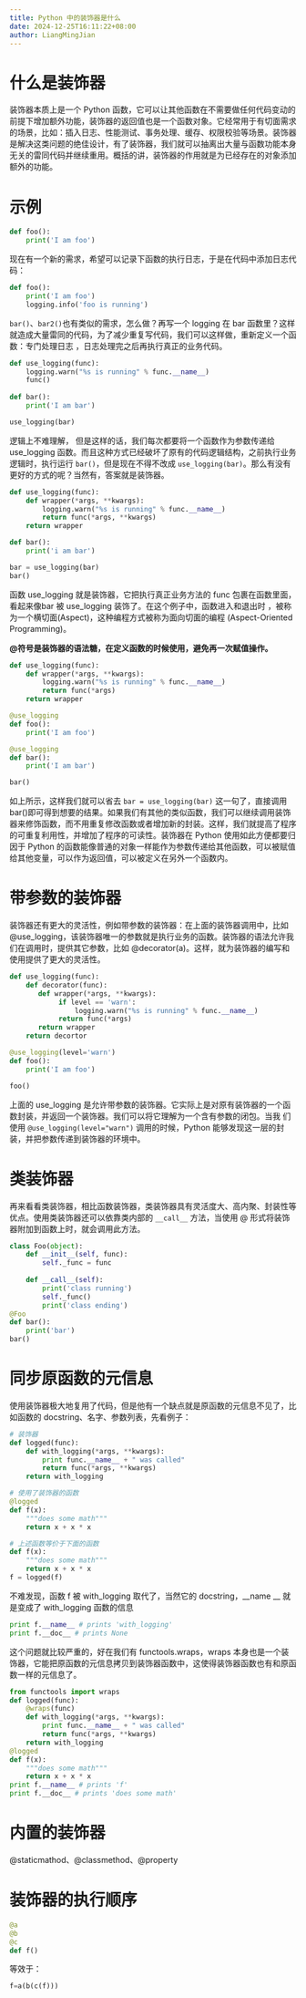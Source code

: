 ```yaml
---
title: Python 中的装饰器是什么
date: 2024-12-25T16:11:22+08:00
author: LiangMingJian
---
```


# 什么是装饰器

装饰器本质上是一个 Python 函数，它可以让其他函数在不需要做任何代码变动的前提下增加额外功能，装饰器的返回值也是一个函数对象。它经常用于有切面需求的场景，比如：插入日志、性能测试、事务处理、缓存、权限校验等场景。装饰器是解决这类问题的绝佳设计，有了装饰器，我们就可以抽离出大量与函数功能本身无关的雷同代码并继续重用。概括的讲，装饰器的作用就是为已经存在的对象添加额外的功能。

# 示例

```python
def foo():
    print('I am foo')
```

现在有一个新的需求，希望可以记录下函数的执行日志，于是在代码中添加日志代码：

```python
def foo():
    print('I am foo')
    logging.info('foo is running')
```

`bar()`、`bar2()`也有类似的需求，怎么做？再写一个 logging 在 bar 函数里？这样就造成大量雷同的代码，为了减少重复写代码，我们可以这样做，重新定义一个函数：专门处理日志 ，日志处理完之后再执行真正的业务代码。

```python
def use_logging(func): 
    logging.warn("%s is running" % func.__name__) 
    func()
 
def bar():
    print('I am bar')

use_logging(bar)
```

逻辑上不难理解， 但是这样的话，我们每次都要将一个函数作为参数传递给 use_logging 函数。而且这种方式已经破坏了原有的代码逻辑结构，之前执行业务逻辑时，执行运行 `bar()`，但是现在不得不改成 `use_logging(bar)`。那么有没有更好的方式的呢？当然有，答案就是装饰器。

```python
def use_logging(func):     
    def wrapper(*args, **kwargs): 
        logging.warn("%s is running" % func.__name__) 
        return func(*args, **kwargs) 
    return wrapper 

def bar(): 
    print('i am bar') 

bar = use_logging(bar) 
bar()
```

函数 use_logging 就是装饰器，它把执行真正业务方法的 func 包裹在函数里面，看起来像bar 被 use_logging 装饰了。在这个例子中，函数进入和退出时 ，被称为一个横切面(Aspect)，这种编程方式被称为面向切面的编程 (Aspect-Oriented Programming)。

**@符号是装饰器的语法糖，在定义函数的时候使用，避免再一次赋值操作。**

```python
def use_logging(func): 
    def wrapper(*args, **kwargs): 
        logging.warn("%s is running" % func.__name__) 
        return func(*args) 
    return wrapper 

@use_logging
def foo(): 
    print('I am foo') 

@use_logging
def bar(): 
    print('I am bar') 

bar()
```

如上所示，这样我们就可以省去 `bar = use_logging(bar)` 这一句了，直接调用bar()即可得到想要的结果。如果我们有其他的类似函数，我们可以继续调用装饰器来修饰函数，而不用重复修改函数或者增加新的封装。这样，我们就提高了程序的可重复利用性，并增加了程序的可读性。装饰器在 Python 使用如此方便都要归因于 Python 的函数能像普通的对象一样能作为参数传递给其他函数，可以被赋值给其他变量，可以作为返回值，可以被定义在另外一个函数内。

# 带参数的装饰器

装饰器还有更大的灵活性，例如带参数的装饰器：在上面的装饰器调用中，比如 @use_logging，该装饰器唯一的参数就是执行业务的函数。装饰器的语法允许我们在调用时，提供其它参数，比如 @decorator(a)。这样，就为装饰器的编写和使用提供了更大的灵活性。

```python
def use_logging(func):
    def decorator(func):
       def wrapper(*args, **kwargs): 
            if level == 'warn':
                logging.warn("%s is running" % func.__name__) 
            return func(*args) 
       return wrapper 
    return decortor

@use_logging(level='warn')
def foo(): 
    print('I am foo') 

foo()
```

上面的 use_logging 是允许带参数的装饰器。它实际上是对原有装饰器的一个函数封装，并返回一个装饰器。我们可以将它理解为一个含有参数的闭包。当我 们使用 `@use_logging(level="warn")` 调用的时候，Python 能够发现这一层的封装，并把参数传递到装饰器的环境中。

# 类装饰器

再来看看类装饰器，相比函数装饰器，类装饰器具有灵活度大、高内聚、封装性等优点。使用类装饰器还可以依靠类内部的 `__call__` 方法，当使用 @ 形式将装饰器附加到函数上时，就会调用此方法。

```python
class Foo(object):
    def __init__(self, func):
        self._func = func
    
    def __call__(self):
        print('class running')
        self._func()
        print('class ending')
@Foo
def bar():
    print('bar')
bar()
```

# 同步原函数的元信息

使用装饰器极大地复用了代码，但是他有一个缺点就是原函数的元信息不见了，比如函数的  docstring、名字、参数列表，先看例子：

```python
# 装饰器
def logged(func): 
    def with_logging(*args, **kwargs): 
        print func.__name__ + " was called" 
        return func(*args, **kwargs) 
    return with_logging

# 使用了装饰器的函数
@logged 
def f(x): 
    """does some math""" 
    return x + x * x

# 上述函数等价于下面的函数
def f(x): 
    """does some math""" 
    return x + x * x 
f = logged(f)
```

不难发现，函数 f 被 with_logging 取代了，当然它的 docstring，\__name __ 就是变成了 with_logging 函数的信息

```python
print f.__name__ # prints 'with_logging' 
print f.__doc__ # prints None
```

这个问题就比较严重的，好在我们有 functools.wraps，wraps 本身也是一个装饰器，它能把原函数的元信息拷贝到装饰器函数中，这使得装饰器函数也有和原函数一样的元信息了。

```python
from functools import wraps
def logged(func): 
    @wraps(func) 
    def with_logging(*args, **kwargs): 
        print func.__name__ + " was called" 
        return func(*args, **kwargs)
    return with_logging 
@logged 
def f(x): 
    """does some math""" 
    return x + x * x 
print f.__name__ # prints 'f' 
print f.__doc__ # prints 'does some math'
```

# 内置的装饰器

@staticmathod、@classmethod、@property

# 装饰器的执行顺序

```python
@a
@b
@c
def f()
```

等效于：

```python
f=a(b(c(f)))
```
